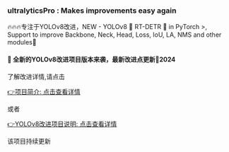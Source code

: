 ### ultralyticsPro : Makes improvements easy again
🔥🔥🔥专注于YOLOv8改进，NEW - YOLOv8 🚀 RT-DETR 🥇 in PyTorch >, Support to improve Backbone, Neck, Head, Loss, IoU, LA, NMS and other modules🚀

#### 🌟 全新的YOLOv8改进项目版本来袭，最新改进点更新🚀2024


了解改进详情,请点击

[👉项目简介: 点击查看详情](https://github.com/iscyy/ultralyticsPro/wiki/YOLOv8)

或者

[👉YOLOv8改进项目说明: 点击查看详情](https://www.yuque.com/mangguoai-oaad7/ultralyticspro/yolov8)

该项目持续更新